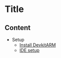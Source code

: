# Title

## Content
 - Setup
   - [Install DevkitARM](doc/setup/devkitarm_setup.md)
   - [IDE setup](doc/setup/ide_setup.md)
